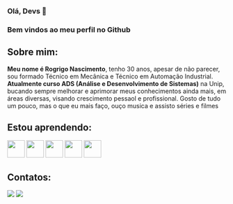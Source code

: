 ### Olá, Devs 👋

### Bem vindos ao meu perfil no Github

## Sobre mim:

**Meu nome é Rogrigo Nascimento**, tenho 30 anos, apesar de não parecer, sou formado Técnico em Mecânica e Técnico em Automação Industrial. **Atualmente curso ADS (Análise e Desenvolvimento de Sistemas)** na Unip, bucando sempre melhorar e aprimorar meus conhecimentos ainda mais, em áreas diversas, visando crescimento pessaol e profissional.
Gosto de tudo um pouco, mas o que eu mais faço, ouço musica e assisto séries e filmes


## Estou aprendendo:

<img loading="lazy" src="https://cdn.jsdelivr.net/gh/devicons/devicon@latest/icons/c/c-original.svg" width="40" height="40"/> <img loading="lazy" src="https://cdn.jsdelivr.net/gh/devicons/devicon/icons/git/git-original.svg" width="40" height="40"/> <img loading="lazy" src="https://cdn.jsdelivr.net/gh/devicons/devicon@latest/icons/github/github-original.svg" width="40" height="40"/> <img loading="lazy" src="https://cdn.jsdelivr.net/gh/devicons/devicon@latest/icons/canva/canva-original.svg" width="40" height="40"/> <img loading="lazy" src="https://cdn.jsdelivr.net/gh/devicons/devicon@latest/icons/java/java-original.svg" width="40" height="40"/> 


## Contatos:

<div>
<a href="https://instagram.com/rodrigoo_n_d" target="_blank"><img loading="lazy" src="https://img.shields.io/badge/-Instagram-%23E4405F?style=for-the-badge&logo=instagram&logoColor=white" target="_blank"></a>
<a href="https://www.linkedin.com/in/rodrigo-nascimento-b13095131" target="_blank"><img loading="lazy" src="https://img.shields.io/badge/-LinkedIn-%230077B5?style=for-the-badge&logo=linkedin&logoColor=white" target="_blank"></a>   
</div>

